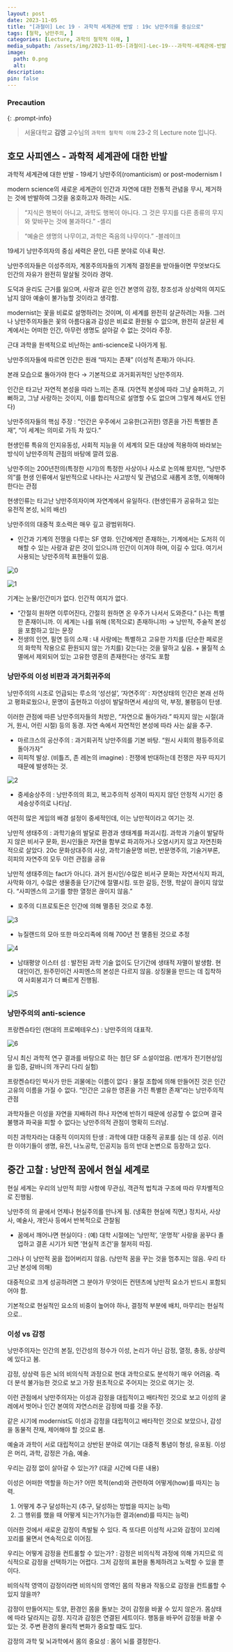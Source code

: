 ```yaml
---
layout: post
date: 2023-11-05
title: "[과철이] Lec 19 - 과학적 세계관에 반발 : 19c 낭만주의를 중심으로"
tags: [철학, 낭만주의, ]
categories: [Lecture, 과학의 철학적 이해, ]
media_subpath: /assets/img/2023-11-05-[과철이]-Lec-19---과학적-세계관에-반발-:-19c-낭만주의를-중심으로.md
image:
  path: 0.png
  alt:  
description:  
pin: false
---
```



### Precaution


{: .prompt-info}


> 서울대학교 **김영** 교수님의 `과학의 철학적 이해` 23-2 의 Lecture note 입니다. 


## 호모 사피엔스 - 과학적 세계관에 대한 반발


과학적 세계관에 대한 반발 - 19세기 낭만주의(romanticism) or post-modernism I


modern science의 새로운 세계관이 인간과 자연에 대한 전통적 관념을 무시, 제거하는 것에 반발하여 그것을 옹호하고자 하려는 시도.


> “지식은 행복이 아니고, 과학도 행복이 아니다. 그 것은 무지를 다른 종류의 무지와 맞바꾸는 것에 불과하다.”  -셸리


> “예술은 생명의 나무이고, 과학은 죽음의 나무이다.”  -블레이크


19세기 낭만주의자의 중심 세력은 문인, 다른 분야로 이내 확산.


낭만주의자들은 이성주의자, 계몽주의자들의 기계적 결정론을 받아들이면 무엇보다도 인간의 자유가 완전히 말살될 것이라 경악.


도덕과 윤리도 근거를 잃으며, 사랑과 같은 인간 본영의 감정, 창조성과 상상력의 여지도 남지 않아 예술이 불가능할 것이라고 생각함.


modernist는 꽃을 비료로 설명하려는 것이며, 이 세계를 완전히 살균하려는 자들. 그러나 낭만주의자들은 꽃의 아름다움과 감성은 비료로 환원될 수 없으며, 완전히 살균된 세계에서는 어떠한 인간, 아무런 생명도 살아갈 수 없는 것이라 주장.


근대 과학을 원색적으로 비난하는 anti-science로 나아가게 됨.


낭만주의자들에 따르면 인간은 원래 “따지는 존재” (이성적 존재)가 아니다.


본래 모습으로 돌아가야 한다 → 기본적으로 과거회귀적인 낭만주의자.


인간은 타고난 자연적 본성을 따라 느끼는 존재. (자연적 본성에 따라 그냥 슬퍼하고, 기뻐하고, 그냥 사랑하는 것이지, 이를 합리적으로 설명할 수도 없으며 그렇게 해서도 안된다)


낭만주의자들의 핵심 주장 : “인간은 우주에서 고유한(고귀한) 영혼을 가진 특별한 존재”, “이 세계는 의미로 가득 차 있다.”


현생인류 특유의 인지유동성, 사회적 지능을 이 세계의 모든 대상에 적용하여 바라보는 방식이 낭만주의적 관점의 바탕에 깔려 있음.


낭만주의는 200년전의(특정한 시기)의 특정한 사상이나 사소로 논의해 왔지만, “낭만주의”를 현생 인류에서 일반적으로 나타나는 사고방식 및 관념으로 새롭게 조명, 이해해야 한다는 관점


현생인류는 타고난 낭만주의자이며 자연계에서 유일하다. (현생인류가 공유하고 있는 유전적 본성, 뇌의 배선)


낭만주의의 대중적 호소력은 매우 깊고 광범위하다.

- 인간과 기계의 전쟁을 다루는 SF 영화. 인간에게만 존재하는, 기계에서는 도저히 이해할 수 있는 사랑과 같은 것이 있으니까 인간이 이겨야 하며, 이길 수 있다. 여기서 사용되는 낭만주의적 표현들이 있음.

![0](/0.png)


![1](/1.png)


기계는 눈물/인간미가 없다. 인간적 여지가 없다.

- “간절히 원하면 이루어진다, 간절히 원하면 온 우주가 나서서 도와준다.” (나는 특별한 존재이니까. 이 세계는 나를 위해 (목적으로) 존재하니까) → 낭만적, 주술적 본성을 포함하고 있는 문장
- 전생의 인연, 필연 등의 소재 : 내 사랑에는 특별하고 고유한 가치를 (단순한 페로몬의 화학적 작용으로 환원되지 않는 가치를) 갖는다는 것을 말하고 싶음. + 물질적 소멸에서 제외되어 있는 고유한 영혼의 존재한다는 생각도 포함

### 낭만주의 이성 비판과 과거회귀주의


낭만주의의 시조로 언급되는 루소의 ‘성선설’, ‘자연주의’ : 자연상태의 인간은 본래 선하고 평화로웠으나, 문명이 출현하고 이성이 발달하면서 세상의 악, 부정, 불평등이 탄생.


이러한 관점에 따른 낭만주의자들의 처방은, “자연으로 돌아가라.” 따지지 않는 시절(과거, 원시, 어린 시절) 등의 동경. 자연 속에서 자연적인 본성에 따라 사는 삶을 추구.

- 마르크스의 공산주의 : 과거회귀적 낭만주의를 기본 바탕. “원시 사회의 평등주의로 돌아가자”
- 히피적 발상. (비틀즈, 존 레논의 imagine) : 전쟁에 반대하는데 전쟁은 자꾸 따지기 때문에 발생하는 것.

![2](/2.png)

- 중세숭상주의 : 낭만주의의 회고, 복고주의적 성격이 따지지 않던 안정적 시기인 중세숭상주의로 나타남.

여전히 많은 게임의 배경 설정이 중세적인데, 이는 낭만적이라고 여기는 것.


낭만적 생태주의 : 과학기술의 발달로 환경과 생태계를 파괴시킴. 과학과 기술이 발달하지 않은 비서구 문화, 원시인들은 자연을 함부로 파괴하거나 오염시키지 않고 자연친화적으로 살았다. 20c 문화상대주의 사상, 과학기술문명 비판, 반문명주의, 기술거부론, 히피의 자연주의 모두 이런 관점을 공유


낭만적 생태주의는 fact가 아니다. 과거 원시인/수많은 비서구 문화는 자연서식지 파괴, 사막화 야기, 수많은 생물종을 단기간에 절멸시킴. 또한 갈등, 전쟁, 학살이 끊이지 않았다. “사피엔스의 고기를 향한 열정은 끊이지 않음.”

- 호주의 디프로토돈은 인간에 의해 멸종된 것으로 추정.

![3](/3.png)

- 뉴질랜드의 모아 또한 마오리족에 의해 700년 전 멸종된 것으로 추정

![4](/4.png)

- 남태평양 이스터 섬 : 발전된 과학 기술 없이도 단기간에 생태적 자멸이 발생함. 현대인이건, 원주민이건 사피엔스의 본성은 다르지 않음. 상징물을 만드는 데 집착하여 사회붕괴가 더 빠르게 진행됨.

![5](/5.png)


### 낭만주의의 anti-science


프랑켄슈타인 (현대의 프로메테우스) : 낭만주의의 대표작.


![6](/6.png)


당시 최신 과학적 연구 결과를 바탕으로 하는 첨단 SF 소설이었음. (번개가 전기현상임을 입증, 갈바니의 개구리 다리 실험)


프랑켄슈타인 박사가 만든 괴물에는 이름이 없다 : 물질 조합에 의해 만들어진 것은 인간 고유의 이름을 가질 수 없다. “인간은 고유한 영혼을 가진 특별한 존재”라는 낭만주의적 관점


과학자들은 이성을 자연을 지배하려 하나 자연에 반하기 때문에 성공할 수 없으며 결국 불행과 파국을 피할 수 없다는 낭만주의적 관점이 명확히 드러남.


미친 과학자라는 대중적 이미지의 탄생 : 과학에 대한 대중적 공포를 심는 데 성공. 이러한 이야기들이 생명, 유전, 나노공학, 인공지능 등의 반대 논변으로 등장하고 있다.


## 중간 고찰 : 낭만적 꿈에서 현실 세계로


현실 세계는 우리의 낭만적 희망 사항에 무관심, 객관적 법칙과 구조에 따라 무차별적으로 진행됨.


낭만주의 의 끝에서 언제나 현실주의를 만나게 됨. (냉혹한 현실에 직면,) 정치사, 사상사, 예술사, 개인사 등에서 반복적으로 관찰됨

- 꿈에서 깨어나면 현실이다 : (예) 대학 시절에는 ‘낭만적’, ‘운명적’ 사랑을 꿈꾸다 졸업하고 결혼 시기가 되면 ’현실적 조건’을 철저히 따짐.

그러나 이 낭만적 꿈을 접어버리지 않음. (낭만적 꿈을 꾸는 것을 멈추지는 않음. 우리 타고난 본성에 의해)


대중적으로 크게 성공하려면 그 분야가 무엇이든 컨텐츠에 낭만적 요소가 반드시 포함되어야 함.


기본적으로 현실적인 요소의 비중이 높어야 하나, 결정적 부분에 배치, 마무리는 현실적으로..


### 이성 vs 감정


낭만주의자는 인간의 본질, 인간성의 정수가 이성, 논리가 아닌 감정, 열정, 충동, 상상력에 있다고 봄.


감정, 상상력 등은 뇌의 비의식적 과정으로 현대 과학으로도 분석하기 매우 어려움. 즉 더 분석 불가능한 것으로 보고 가장 원초적으로 주어지는 것으로 여기는 것.


이런 관점에서 낭만주의자는 이성과 감정을 대립적이고 배타적인 것으로 보고 이성의 굴레에서 벗어나 인간 본여의 자연스러운 감정에 따를 것을 주장.


같은 시기에 modernist도 이성과 감정을 대립적이고 배타적인 것으로 보았으나, 감성을 동물적 잔재, 제어해야 할 것으로 봄.


예술과 과학이 서로 대립적이고 상반된 분야로 여기는 대중적 통념이 형성, 유포됨. 이성은 머리, 과학, 감정은 가슴, 예술.


우리는 감정 없이 살아갈 수 있는가? (대글 시간에 다룬 내용)


이성은 어떠한 역할을 하는가? 어떤 목적(end)와 관련하여 어떻게(how)를 따지는 능력.

1. 어떻게 추구 달성하는지 (추구, 달성하는 방법을 따지는 능력)
2. 그 행위를 했을 때 어떻게 되는가?(가능한 결과(end)를 따지는 능력)

이러한 것에서 새로운 감정이 촉발될 수 있다. 즉 또다른 이성적 사고와 감정이 꼬리에 꼬리를 물면서 연속적으로 이어짐.


우리는 어떻게 감정을 컨트롤할 수 있는가? : 감정은 비의식적 과정에 의해 가지므로 의식적으로 감정을 선택하기는 어렵다. 그저 감정의 표현을 통제하려고 노력할 수 있을 뿐이다.


비의식적 영역이 감정이라면 비의식의 영역인 몸의 작용과 작동으로 감정을 컨트롤할 수 있지 않을까?


감정이 만들어지는 토양, 환경인 몸을 돌보는 것이 감정을 바꿀 수 있지 않은가. 몸상태에 따라 달라지는 감정. 지각과 감정은 연결된 세트이다. 행동을 바꾸어 감정을 바꿀 수 있는 것. 주변 환경의 물리적 변화가 중요할 떄도 있다.


감정의 과학 및 뇌과학에서 몸의 중요성 : 몸이 뇌를 결정한다.



<script>
  window.MathJax = {
    tex: {
      macros: {
        R: "\\mathbb{R}",
        N: "\\mathbb{N}",
        Z: "\\mathbb{Z}",
        Q: "\\mathbb{Q}",
        C: "\\mathbb{C}",
        proj: "\\operatorname{proj}",
        rank: "\\operatorname{rank}",
        im: "\\operatorname{im}",
        dom: "\\operatorname{dom}",
        codom: "\\operatorname{codom}",
        argmax: "\\operatorname*{arg\,max}",
        argmin: "\\operatorname*{arg\,min}",
        "\\{": "\\lbrace",
        "\\}": "\\rbrace",
        sub: "\\subset",
        sup: "\\supset",
        sube: "\\subseteq",
        supe: "\\supseteq"
      },
      tags: "ams",
      strict: false, 
      inlineMath: [["$", "$"], ["\\(", "\\)"]],
      displayMath: [["$$", "$$"], ["\\[", "\\]"]]
    },
    options: {
      skipHtmlTags: ["script", "noscript", "style", "textarea", "pre"]
    }
  };
</script>
<script async src="https://cdn.jsdelivr.net/npm/mathjax@3/es5/tex-mml-chtml.js"></script>
